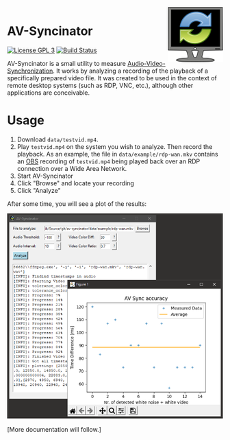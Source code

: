 <img src="avsyncinator/res/logo/logo-256x256.png" height="128" align="right"/>

# AV-Syncinator

[![License GPL 3](https://img.shields.io/github/license/dominiksta/av-syncinator)][LICENSE]
[![Build Status](https://img.shields.io/github/workflow/status/dominiksta/av-syncinator/CI/master)][BUILD]

AV-Syncinator is a small utility to measure
[Audio-Video-Synchronization](https://en.wikipedia.org/wiki/Audio-to-video_synchronization).
It works by analyzing a recording of the playback of a specifically prepared
video file. It was created to be used in the context of remote desktop systems
(such as RDP, VNC, etc.), although other applications are conceivable.

# Usage

1. Download `data/testvid.mp4`.
2. Play `testvid.mp4` on the system you wish to analyze. Then record the
   playback. As an example, the file in `data/example/rdp-wan.mkv` contains an
   [OBS](https://obsproject.com/) recording of `testvid.mp4` being played back
   over an RDP connection over a Wide Area Network.
3. Start AV-Syncinator
4. Click "Browse" and locate your recording
5. Click "Analyze"

After some time, you will see a plot of the results:

<img src="data/screenshot.png"/>

[More documentation will follow.]

[LICENSE]: https://github.com/dominiksta/av-syncinator/blob/master/LICENSE
[BUILD]: https://github.com/dominiksta/av-syncinator/actions
